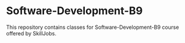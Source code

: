 # Software-Development-B9

This repository contains classes for Software-Development-B9 course offered by SkillJobs.
